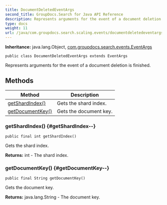 ```yaml
---
title: DocumentDeletedEventArgs
second_title: GroupDocs.Search for Java API Reference
description: Represents arguments for the event of a document deletion is finished.
type: docs
weight: 11
url: /java/com.groupdocs.search.scaling.events/documentdeletedeventargs/
---
```

**Inheritance:**
java.lang.Object, [com.groupdocs.search.events.EventArgs](../../com.groupdocs.search.events/eventargs)
```
public class DocumentDeletedEventArgs extends EventArgs
```

Represents arguments for the event of a document deletion is finished.
## Methods

| Method | Description |
| --- | --- |
| [getShardIndex()](#getShardIndex--) | Gets the shard index. |
| [getDocumentKey()](#getDocumentKey--) | Gets the document key. |
### getShardIndex() {#getShardIndex--}
```
public final int getShardIndex()
```


Gets the shard index.

**Returns:**
int - The shard index.
### getDocumentKey() {#getDocumentKey--}
```
public final String getDocumentKey()
```


Gets the document key.

**Returns:**
java.lang.String - The document key.
